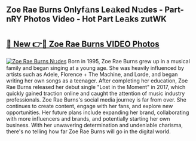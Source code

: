 ## Zoe Rae Burns Onlyf𝚊ns Le𝚊ked N𝚞des - Part-nRY Photos Video - Hot Part Le𝚊ks zutWK

# <h2><a href="http://ab65108.deff.icu/?id=Zoe+Rae+Burns">🔗 New 👉🔴 Zoe Rae Burns VIDEO Photos</a></h2>

[![Zoe Rae Burns N𝚞des](https://i.imgur.com/rIISA9y.gif)](http://ab65108.deff.icu/?id=Zoe+Rae+Burns)
Born in 1995, Zoe Rae Burns grew up in a musical family and began singing at a young age. She was heavily influenced by artists such as Adele, Florence + The Machine, and Lorde, and began writing her own songs as a teenager. After completing her education, Zoe Rae Burns released her debut single "Lost in the Moment" in 2017, which quickly gained traction online and caught the attention of music industry professionals. Zoe Rae Burns's social media journey is far from over. She continues to create content, engage with her fans, and explore new opportunities. Her future plans include expanding her brand, collaborating with more influencers and brands, and potentially starting her own business. With her unwavering determination and undeniable charisma, there's no telling how far Zoe Rae Burns will go in the digital world.
